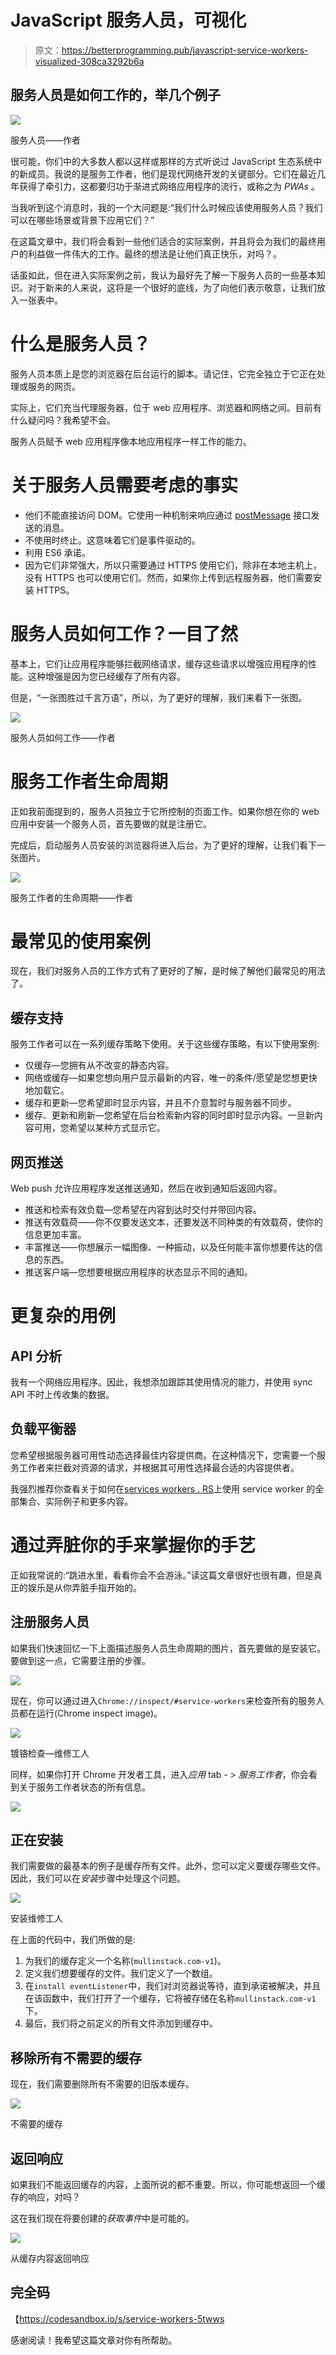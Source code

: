 # JavaScript 服务人员，可视化

> 原文：<https://betterprogramming.pub/javascript-service-workers-visualized-308ca3292b6a>

## 服务人员是如何工作的，举几个例子

![](img/d6fe4aa515ec91137b0a657a0e66b3f6.png)

服务人员——作者

很可能，你们中的大多数人都以这样或那样的方式听说过 JavaScript 生态系统中的新成员。我说的是服务工作者，他们是现代网络开发的关键部分。它们在最近几年获得了牵引力，这都要归功于渐进式网络应用程序的流行，或称之为 *PWAs* 。

当我听到这个消息时，我的一个大问题是:“我们什么时候应该使用服务人员？我们可以在哪些场景或背景下应用它们？”

在这篇文章中，我们将会看到一些他们适合的实际案例，并且将会为我们的最终用户的利益做一件伟大的工作。最终的想法是让他们真正快乐，对吗？。

话虽如此，但在进入实际案例之前，我认为最好先了解一下服务人员的一些基本知识。对于新来的人来说，这将是一个很好的底线，为了向他们表示敬意，让我们放入一张表中。

# 什么是服务人员？

服务人员本质上是您的浏览器在后台运行的脚本。请记住，它完全独立于它正在处理或服务的网页。

实际上，它们充当代理服务器，位于 web 应用程序、浏览器和网络之间。目前有什么疑问吗？我希望不会。

服务人员赋予 web 应用程序像本地应用程序一样工作的能力。

# 关于服务人员需要考虑的事实

*   他们不能直接访问 DOM。它使用一种机制来响应通过 [postMessage](https://html.spec.whatwg.org/multipage/workers.html#dom-worker-postmessage) 接口发送的消息。
*   不使用时终止。这意味着它们是事件驱动的。
*   利用 ES6 承诺。
*   因为它们非常强大，所以只需要通过 HTTPS 使用它们，除非在本地主机上，没有 HTTPS 也可以使用它们。然而，如果你上传到远程服务器，他们需要安装 HTTPS。

# 服务人员如何工作？一目了然

基本上，它们让应用程序能够拦截网络请求，缓存这些请求以增强应用程序的性能。这种增强是因为您已经缓存了所有内容。

但是，“一张图胜过千言万语”，所以，为了更好的理解，我们来看下一张图。

![](img/005e2dc663c0eacf2f37817b064db5f6.png)

服务人员如何工作——作者

# 服务工作者生命周期

正如我前面提到的，服务人员独立于它所控制的页面工作。如果你想在你的 web 应用中安装一个服务人员，首先要做的就是注册它。

完成后，启动服务人员安装的浏览器将进入后台。为了更好的理解，让我们看下一张图片。

![](img/71fd5d2e6e40fa3b20fb17180681b346.png)

服务工作者的生命周期——作者

# 最常见的使用案例

现在，我们对服务人员的工作方式有了更好的了解，是时候了解他们最常见的用法了。

## 缓存支持

服务工作者可以在一系列缓存策略下使用。关于这些缓存策略，有以下使用案例:

*   仅缓存—您拥有从不改变的静态内容。
*   网络或缓存—如果您想向用户显示最新的内容，唯一的条件/愿望是您想更快地加载它。
*   缓存和更新—您希望即时显示内容，并且不介意暂时与服务器不同步。
*   缓存、更新和刷新—您希望在后台检索新内容的同时即时显示内容。一旦新内容可用，您希望以某种方式显示它。

## 网页推送

Web push 允许应用程序发送推送通知，然后在收到通知后返回内容。

*   推送和检索有效负载—您希望在内容到达时交付并带回内容。
*   推送有效载荷——你不仅要发送文本，还要发送不同种类的有效载荷，使你的信息更加丰富。
*   丰富推送——你想展示一幅图像、一种振动，以及任何能丰富你想要传达的信息的东西。
*   推送客户端—您想要根据应用程序的状态显示不同的通知。

# 更复杂的用例

## API 分析

我有一个网络应用程序。因此，我想添加跟踪其使用情况的能力，并使用 sync API 不时上传收集的数据。

## 负载平衡器

您希望根据服务器可用性动态选择最佳内容提供商。在这种情况下，您需要一个服务工作者来拦截对资源的请求，并根据其可用性选择最合适的内容提供者。

我强烈推荐你查看关于如何在[services workers . RS](https://serviceworke.rs/)上使用 service worker 的全部集合、实际例子和更多内容。

# 通过弄脏你的手来掌握你的手艺

正如我常说的:“跳进水里，看看你会不会游泳。”读这篇文章很好也很有趣，但是真正的娱乐是从你弄脏手指开始的。

## 注册服务人员

如果我们快速回忆一下上面描述服务人员生命周期的图片，首先要做的是安装它。要做到这一点，它需要注册的步骤。

![](img/daf09d8dd62922fc843a99b1afff0a06.png)

现在，你可以通过进入`Chrome://inspect/#service-workers`来检查所有的服务人员都在运行(Chrome inspect image)。

![](img/0c59894b6f324cd5cf09d70964236bd2.png)

镀铬检查—维修工人

同样，如果你打开 Chrome 开发者工具，进入*应用* tab - > *服务工作者*，你会看到关于服务工作者状态的所有信息。

![](img/ef5e887cadb6b774f673b1499c56f893.png)

## 正在安装

我们需要做的最基本的例子是缓存所有文件。此外，您可以定义要缓存哪些文件。因此，我们可以在*安装*步骤中处理这个问题。

![](img/6f2b26b23308457ff3379598dd3bab7f.png)

安装维修工人

在上面的代码中，我们所做的是:

1.  为我们的缓存定义一个名称(`mullinstack.com-v1`)。
2.  定义我们想要缓存的文件。我们定义了一个数组。
3.  在`install eventListener`中，我们对浏览器说等待，直到承诺被解决，并且在该函数中，我们打开了一个缓存，它将被存储在名称`mullinstack.com-v1`下。
4.  最后，我们将之前定义的所有文件添加到缓存中。

## 移除所有不需要的缓存

现在，我们需要删除所有不需要的旧版本缓存。

![](img/6f372f7c270a5114625ac38b324bbe41.png)

不需要的缓存

## 返回响应

如果我们不能返回缓存的内容，上面所说的都不重要。所以，你可能想返回一个缓存的响应，对吗？

这在我们现在将要创建的*获取事件*中是可能的。

![](img/3475ff18f92b81f881600f781af82311.png)

从缓存内容返回响应

## 完全码

【https://codesandbox.io/s/service-workers-5twws 

感谢阅读！我希望这篇文章对你有所帮助。